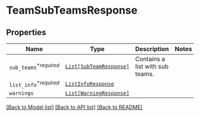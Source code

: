 # TeamSubTeamsResponse



## Properties
Name | Type | Description | Notes
------------ | ------------- | ------------- | -------------
| `sub_teams`<sup>*_required_</sup> | [```List[SubTeamResponse]```](SubTeamResponse.md) |  Contains a list with sub teams.  |  |
| `list_info`<sup>*_required_</sup> | [```ListInfoResponse```](ListInfoResponse.md) |    |  |
| `warnings` | [```List[WarningResponse]```](WarningResponse.md) |    |  |

[[Back to Model list]](../README.md#documentation-for-models) [[Back to API list]](../README.md#documentation-for-api-endpoints) [[Back to README]](../README.md)


